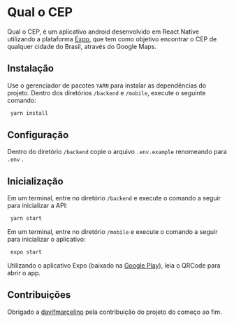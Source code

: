 
# Qual o CEP

Qual o CEP, é um aplicativo  android desenvolvido em React Native utilizando a plataforma [Expo](https://docs.expo.io/), que tem como objetivo encontrar o CEP de qualquer cidade do Brasil, através do Google Maps.

## Instalação

Use o gerenciador de pacotes `YARN` para instalar as dependências do projeto. Dentro dos diretórios `/backend` e `/mobile`, execute o seguinte comando:

```bash
 yarn install
```

## Configuração

Dentro do diretório `/backend` copie o arquivo `.env.example` renomeando para `.env` .


## Inicialização

Em um terminal, entre no diretório `/backend`  e  execute o comando a seguir para inicializar a API:
```bash
 yarn start
```
Em um terminal, entre no diretório `/mobile`  e  execute o comando a seguir para inicializar o aplicativo:
```bash
 expo start
```
Utilizando o aplicativo Expo (baixado na [Google Play](https://play.google.com/store/apps/details?id=host.exp.exponent)), leia o QRCode para abrir o app.

## Contribuições

Obrigado a [davifmarcelino](https://github.com/davifmarcelino) pela contribuição do projeto do começo ao fim.
